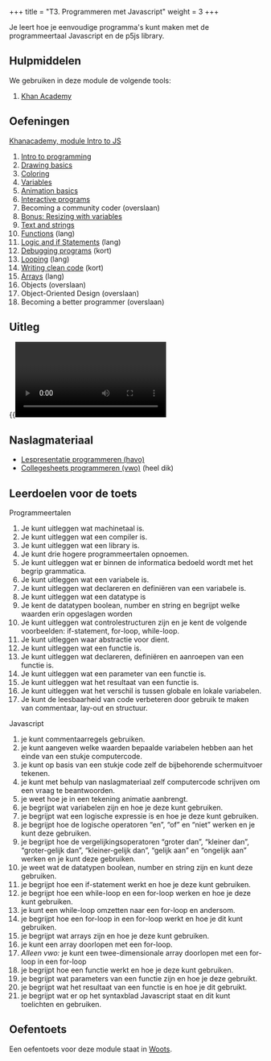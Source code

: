 +++
title = "T3. Programmeren met Javascript"
weight = 3
+++

Je leert hoe je eenvoudige programma's kunt maken met de programmeertaal Javascript en de p5js library.
<!--more-->

## Hulpmiddelen
We gebruiken in deze module de volgende tools:
1. [Khan Academy](/tools/khan/)

## Oefeningen
[Khanacademy, module Intro to JS](https://www.khanacademy.org/computing/computer-programming/programming)
1. [Intro to programming](https://www.khanacademy.org/computing/computer-programming/programming#intro-to-programming)
2. [Drawing basics](https://www.khanacademy.org/computing/computer-programming/programming#drawing-basics)
3. [Coloring](https://www.khanacademy.org/computing/computer-programming/programming#coloring)
4. [Variables](https://www.khanacademy.org/computing/computer-programming/programming#variables) 
5. [Animation basics](https://www.khanacademy.org/computing/computer-programming/programming#animation-basics)
6. [Interactive programs](https://www.khanacademy.org/computing/computer-programming/programming#interactive-programs)
7. Becoming a community coder (overslaan)
8. [Bonus: Resizing with variables](https://www.khanacademy.org/computing/computer-programming/programming#resizing-with-variables)
9. [Text and strings](https://www.khanacademy.org/computing/computer-programming/programming#text-basics)
10. [Functions](https://www.khanacademy.org/computing/computer-programming/programming#functions) (lang)
11. [Logic and if Statements](https://www.khanacademy.org/computing/computer-programming/programming#logic-if-statements) (lang)
12. [Debugging programs](https://www.khanacademy.org/computing/computer-programming/programming#debugging-programs) (kort)
13. [Looping](https://www.khanacademy.org/computing/computer-programming/programming#looping) (lang)
14. [Writing clean code](https://www.khanacademy.org/computing/computer-programming/programming#writing-clean-code) (kort)
15. [Arrays](https://www.khanacademy.org/computing/computer-programming/programming#arrays) (lang)
16. Objects (overslaan)
17. Object-Oriented Design (overslaan)
18. Becoming a better programmer (overslaan)

## Uitleg

{{<video id="PLpTljPS--R5DwKVFeOrwrveKeTsR3StJr">}}

## Naslagmateriaal

- [Lespresentatie programmeren (havo)](../T3_Lespresentatie_programmeren_havo_v20230101.pptx)
- [Collegesheets programmeren (vwo)](../T3_Collegesheets_programmeren_vwo_1-6_v20230224.pptx) (heel dik)

## Leerdoelen voor de toets
Programmeertalen
1. Je kunt uitleggen wat machinetaal is.
1. Je kunt uitleggen wat een compiler is.
1. Je kunt uitleggen wat een library is.
1. Je kunt drie hogere programmeertalen opnoemen.
1. Je kunt uitleggen wat er binnen de informatica bedoeld wordt met het begrip grammatica.
1. Je kunt uitleggen wat een variabele is.
1. Je kunt uitleggen wat declareren en definiëren van een variabele is.
1. Je kunt uitleggen wat een datatype is
1. Je kent de datatypen boolean, number en string en begrijpt welke waarden erin opgeslagen worden
1. Je kunt uitleggen wat controlestructuren zijn en je kent de volgende voorbeelden: if-statement, for-loop, while-loop.
1. Je kunt uitleggen waar abstractie voor dient.
1. Je kunt uitleggen wat een functie is.
1. Je kunt uitleggen wat declareren, definiëren en aanroepen van een functie is.
1. Je kunt uitleggen wat een parameter van een functie is.
1. Je kunt uitleggen wat het resultaat van een functie is.
1. Je kunt uitleggen wat het verschil is tussen globale en lokale variabelen.
1. Je kunt de leesbaarheid van code verbeteren door gebruik te maken van commentaar, lay-out en structuur.

Javascript
1. je kunt commentaarregels gebruiken.
1. je kunt aangeven welke waarden bepaalde variabelen hebben aan het einde van een stukje computercode.
1. je kunt op basis van een stukje code zelf de bijbehorende schermuitvoer tekenen.
1. je kunt met behulp van naslagmateriaal zelf computercode schrijven om een vraag te beantwoorden.
1. je weet hoe je in een tekening animatie aanbrengt.
1. je begrijpt wat variabelen zijn en hoe je deze kunt gebruiken.
1. je begrijpt wat een logische expressie is en hoe je deze kunt gebruiken.
1. je begrijpt hoe de logische operatoren “en”, “of” en “niet” werken en je kunt deze gebruiken.
1. je begrijpt hoe de vergelijkingsoperatoren “groter dan”, “kleiner dan”, “groter-gelijk dan”, “kleiner-gelijk dan”, “gelijk aan” en “ongelijk aan” werken en je kunt deze gebruiken.
1. je weet wat de datatypen boolean, number en string zijn en kunt deze gebruiken.
1. je begrijpt hoe een if-statement werkt en hoe je deze kunt gebruiken.
1. je begrijpt hoe een while-loop en een for-loop werken en hoe je deze kunt gebruiken.
1. je kunt een while-loop omzetten naar een for-loop en andersom.
1. je begrijpt hoe een for-loop in een for-loop werkt en hoe je dit kunt gebruiken.
1. je begrijpt wat arrays zijn en hoe je deze kunt gebruiken.
1. je kunt een array doorlopen met een for-loop.
1. <em>Alleen vwo:</em> je kunt een twee-dimensionale array doorlopen met een for-loop in een for-loop
1. je begrijpt hoe een functie werkt en hoe je deze kunt gebruiken.
1. je begrijpt wat parameters van een functie zijn en hoe je deze gebruikt.
1. je begrijpt wat het resultaat van een functie is en hoe je dit gebruikt.
1. je begrijpt wat er op het syntaxblad Javascript staat en dit kunt toelichten en gebruiken.

## Oefentoets
Een oefentoets voor deze module staat in [Woots](https://app.woots.nl).


